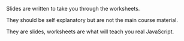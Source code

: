 Slides are written to take you through the worksheets.

They should be self explanatory but are not the main course material. 

They are slides, worksheets are what will teach you real JavaScript.